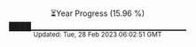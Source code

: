 <p align="center">
⏳Year Progress (15.96 %) <br>
████▁▁▁▁▁▁▁▁▁▁▁▁▁▁▁▁▁▁▁▁▁▁▁▁▁▁ <br>
<sub>Updated: Tue, 28 Feb 2023 06:02:51 GMT</sub>
</p>

